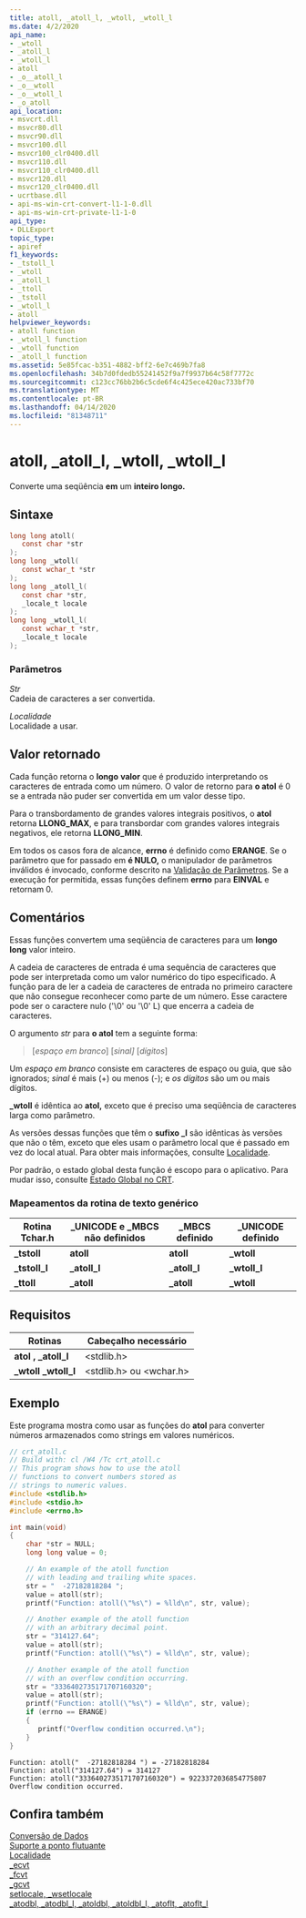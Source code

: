 ```yaml
---
title: atoll, _atoll_l, _wtoll, _wtoll_l
ms.date: 4/2/2020
api_name:
- _wtoll
- _atoll_l
- _wtoll_l
- atoll
- _o__atoll_l
- _o__wtoll
- _o__wtoll_l
- _o_atoll
api_location:
- msvcrt.dll
- msvcr80.dll
- msvcr90.dll
- msvcr100.dll
- msvcr100_clr0400.dll
- msvcr110.dll
- msvcr110_clr0400.dll
- msvcr120.dll
- msvcr120_clr0400.dll
- ucrtbase.dll
- api-ms-win-crt-convert-l1-1-0.dll
- api-ms-win-crt-private-l1-1-0
api_type:
- DLLExport
topic_type:
- apiref
f1_keywords:
- _tstoll_l
- _wtoll
- _atoll_l
- _ttoll
- _tstoll
- _wtoll_l
- atoll
helpviewer_keywords:
- atoll function
- _wtoll_l function
- _wtoll function
- _atoll_l function
ms.assetid: 5e85fcac-b351-4882-bff2-6e7c469b7fa8
ms.openlocfilehash: 34b7d0fdedb55241452f9a7f9937b64c58f7772c
ms.sourcegitcommit: c123cc76bb2b6c5cde6f4c425ece420ac733bf70
ms.translationtype: MT
ms.contentlocale: pt-BR
ms.lasthandoff: 04/14/2020
ms.locfileid: "81348711"
---
```

# <a name="atoll-_atoll_l-_wtoll-_wtoll_l"></a>atoll, _atoll_l, _wtoll, _wtoll_l

Converte uma seqüência **em** um **inteiro longo.**

## <a name="syntax"></a>Sintaxe

```C
long long atoll(
   const char *str
);
long long _wtoll(
   const wchar_t *str
);
long long _atoll_l(
   const char *str,
   _locale_t locale
);
long long _wtoll_l(
   const wchar_t *str,
   _locale_t locale
);
```

### <a name="parameters"></a>Parâmetros

*Str*<br/>
Cadeia de caracteres a ser convertida.

*Localidade*<br/>
Localidade a usar.

## <a name="return-value"></a>Valor retornado

Cada função retorna o **longo** **valor** que é produzido interpretando os caracteres de entrada como um número. O valor de retorno para **o atol** é 0 se a entrada não puder ser convertida em um valor desse tipo.

Para o transbordamento de grandes valores integrais positivos, o **atol** retorna **LLONG_MAX**, e para transbordar com grandes valores integrais negativos, ele retorna **LLONG_MIN**.

Em todos os casos fora de alcance, **errno** é definido como **ERANGE**. Se o parâmetro que for passado em **é NULO,** o manipulador de parâmetros inválidos é invocado, conforme descrito na [Validação de Parâmetros](../../c-runtime-library/parameter-validation.md). Se a execução for permitida, essas funções definem **errno** para **EINVAL** e retornam 0.

## <a name="remarks"></a>Comentários

Essas funções convertem uma seqüência de caracteres para um **longo** **long** valor inteiro.

A cadeia de caracteres de entrada é uma sequência de caracteres que pode ser interpretada como um valor numérico do tipo especificado. A função para de ler a cadeia de caracteres de entrada no primeiro caractere que não consegue reconhecer como parte de um número. Esse caractere pode ser o caractere nulo ('\0' ou '\0' L) que encerra a cadeia de caracteres.

O argumento *str* para **o atol** tem a seguinte forma:

> [*espaço em branco*] [*sinal]* [*dígitos*]

Um *espaço em branco* consiste em caracteres de espaço ou guia, que são ignorados; *sinal* é mais (+) ou menos (-); e *os dígitos* são um ou mais dígitos.

**_wtoll** é idêntica ao **atol,** exceto que é preciso uma seqüência de caracteres larga como parâmetro.

As versões dessas funções que têm o **sufixo _l** são idênticas às versões que não o têm, exceto que eles usam o parâmetro local que é passado em vez do local atual. Para obter mais informações, consulte [Localidade](../../c-runtime-library/locale.md).

Por padrão, o estado global desta função é escopo para o aplicativo. Para mudar isso, consulte [Estado Global no CRT](../global-state.md).

### <a name="generic-text-routine-mappings"></a>Mapeamentos da rotina de texto genérico

|Rotina Tchar.h|_UNICODE e _MBCS não definidos|_MBCS definido|_UNICODE definido|
|---------------------|--------------------------------------|--------------------|-----------------------|
|**_tstoll**|**atoll**|**atoll**|**_wtoll**|
|**_tstoll_l**|**_atoll_l**|**_atoll_l**|**_wtoll_l**|
|**_ttoll**|**_atoll**|**_atoll**|**_wtoll**|

## <a name="requirements"></a>Requisitos

|Rotinas|Cabeçalho necessário|
|--------------|---------------------|
|**atol ,** **_atoll_l**|\<stdlib.h>|
|**_wtoll** **_wtoll_l**|\<stdlib.h> ou \<wchar.h>|

## <a name="example"></a>Exemplo

Este programa mostra como usar as funções do **atol** para converter números armazenados como strings em valores numéricos.

```C
// crt_atoll.c
// Build with: cl /W4 /Tc crt_atoll.c
// This program shows how to use the atoll
// functions to convert numbers stored as
// strings to numeric values.
#include <stdlib.h>
#include <stdio.h>
#include <errno.h>

int main(void)
{
    char *str = NULL;
    long long value = 0;

    // An example of the atoll function
    // with leading and trailing white spaces.
    str = "  -27182818284 ";
    value = atoll(str);
    printf("Function: atoll(\"%s\") = %lld\n", str, value);

    // Another example of the atoll function
    // with an arbitrary decimal point.
    str = "314127.64";
    value = atoll(str);
    printf("Function: atoll(\"%s\") = %lld\n", str, value);

    // Another example of the atoll function
    // with an overflow condition occurring.
    str = "3336402735171707160320";
    value = atoll(str);
    printf("Function: atoll(\"%s\") = %lld\n", str, value);
    if (errno == ERANGE)
    {
       printf("Overflow condition occurred.\n");
    }
}
```

```Output
Function: atoll("  -27182818284 ") = -27182818284
Function: atoll("314127.64") = 314127
Function: atoll("3336402735171707160320") = 9223372036854775807
Overflow condition occurred.
```

## <a name="see-also"></a>Confira também

[Conversão de Dados](../../c-runtime-library/data-conversion.md)<br/>
[Suporte a ponto flutuante](../../c-runtime-library/floating-point-support.md)<br/>
[Localidade](../../c-runtime-library/locale.md)<br/>
[_ecvt](ecvt.md)<br/>
[_fcvt](fcvt.md)<br/>
[_gcvt](gcvt.md)<br/>
[setlocale, _wsetlocale](setlocale-wsetlocale.md)<br/>
[_atodbl, _atodbl_l, _atoldbl, _atoldbl_l, _atoflt, _atoflt_l](atodbl-atodbl-l-atoldbl-atoldbl-l-atoflt-atoflt-l.md)<br/>
